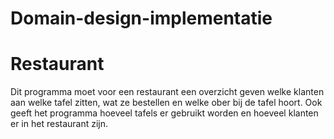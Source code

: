 # Domain-design-implementatie

# Restaurant
Dit programma moet voor een restaurant een overzicht geven welke klanten aan welke tafel zitten, wat ze bestellen en welke ober bij de tafel hoort. Ook geeft het programma hoeveel tafels er gebruikt worden en hoeveel klanten er in het restaurant zijn.
